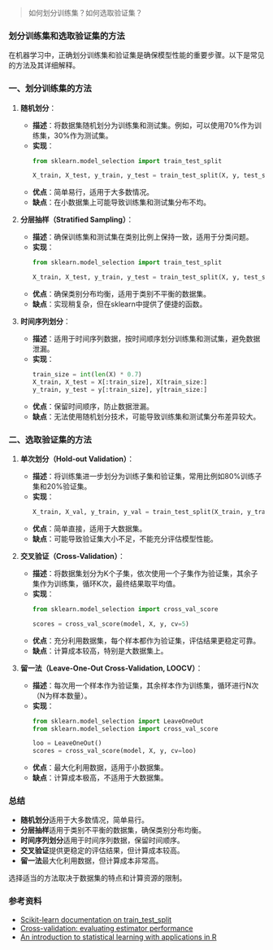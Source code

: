 > 如何划分训练集？如何选取验证集？

### 划分训练集和选取验证集的方法

在机器学习中，正确划分训练集和验证集是确保模型性能的重要步骤。以下是常见的方法及其详细解释。

### 一、划分训练集的方法

1. **随机划分**：
   - **描述**：将数据集随机划分为训练集和测试集。例如，可以使用70%作为训练集，30%作为测试集。
   - **实现**：
     ```python
     from sklearn.model_selection import train_test_split

     X_train, X_test, y_train, y_test = train_test_split(X, y, test_size=0.3, random_state=42)
     ```
   - **优点**：简单易行，适用于大多数情况。
   - **缺点**：在小数据集上可能导致训练集和测试集分布不均。

2. **分层抽样（Stratified Sampling）**：
   - **描述**：确保训练集和测试集在类别比例上保持一致，适用于分类问题。
   - **实现**：
     ```python
     from sklearn.model_selection import train_test_split

     X_train, X_test, y_train, y_test = train_test_split(X, y, test_size=0.3, stratify=y, random_state=42)
     ```
   - **优点**：确保类别分布均衡，适用于类别不平衡的数据集。
   - **缺点**：实现稍复杂，但在sklearn中提供了便捷的函数。

3. **时间序列划分**：
   - **描述**：适用于时间序列数据，按时间顺序划分训练集和测试集，避免数据泄漏。
   - **实现**：
     ```python
     train_size = int(len(X) * 0.7)
     X_train, X_test = X[:train_size], X[train_size:]
     y_train, y_test = y[:train_size], y[train_size:]
     ```
   - **优点**：保留时间顺序，防止数据泄漏。
   - **缺点**：无法使用随机划分技术，可能导致训练集和测试集分布差异较大。

### 二、选取验证集的方法

1. **单次划分（Hold-out Validation）**：
   - **描述**：将训练集进一步划分为训练子集和验证集，常用比例如80%训练子集和20%验证集。
   - **实现**：
     ```python
     X_train, X_val, y_train, y_val = train_test_split(X_train, y_train, test_size=0.2, random_state=42)
     ```
   - **优点**：简单直接，适用于大数据集。
   - **缺点**：可能导致验证集大小不足，不能充分评估模型性能。

2. **交叉验证（Cross-Validation）**：
   - **描述**：将数据集划分为K个子集，依次使用一个子集作为验证集，其余子集作为训练集，循环K次，最终结果取平均值。
   - **实现**：
     ```python
     from sklearn.model_selection import cross_val_score

     scores = cross_val_score(model, X, y, cv=5)
     ```
   - **优点**：充分利用数据集，每个样本都作为验证集，评估结果更稳定可靠。
   - **缺点**：计算成本较高，特别是大数据集上。

3. **留一法（Leave-One-Out Cross-Validation, LOOCV）**：
   - **描述**：每次用一个样本作为验证集，其余样本作为训练集，循环进行N次（N为样本数量）。
   - **实现**：
     ```python
     from sklearn.model_selection import LeaveOneOut
     from sklearn.model_selection import cross_val_score

     loo = LeaveOneOut()
     scores = cross_val_score(model, X, y, cv=loo)
     ```
   - **优点**：最大化利用数据，适用于小数据集。
   - **缺点**：计算成本极高，不适用于大数据集。

### 总结

- **随机划分**适用于大多数情况，简单易行。
- **分层抽样**适用于类别不平衡的数据集，确保类别分布均衡。
- **时间序列划分**适用于时间序列数据，保留时间顺序。
- **交叉验证**提供更稳定的评估结果，但计算成本较高。
- **留一法**最大化利用数据，但计算成本非常高。

选择适当的方法取决于数据集的特点和计算资源的限制。

### 参考资料

- [Scikit-learn documentation on train_test_split](https://scikit-learn.org/stable/modules/generated/sklearn.model_selection.train_test_split.html)
- [Cross-validation: evaluating estimator performance](https://scikit-learn.org/stable/modules/cross_validation.html)
- [An introduction to statistical learning with applications in R](https://www.statlearning.com/)
